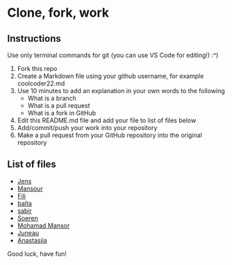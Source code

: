 # Clone, fork, work

## Instructions

Use only terminal commands for git (you can use VS Code for editing!) :^)

1. Fork this repo
2. Create a Markdown file using your github username, for example coolcoder22.md
3. Use 10 minutes to add an explanation in your own words to the following
    - What is a branch
    - What is a pull request
    - What is a fork in GitHub
4. Edit this README.md file and add your file to list of files below
5. Add/commit/push your work into your repository 
6. Make a pull request from your GitHub repository into the original repository

## List of files


- [Jens](./Enzomaldini-dci.md)
- [Mansour](./mansour.md)
- [Fili](./filistudent.md)
- [balta](./baltasargd.md)
- [sabir](./Sudoka11.md)
- [Soeren](./Soerenboettcher.md)
- [Mohamad Mansor](mohamad-mansor.md)
- [Juneau](./Juneau88.md)
- [Anastasiia](./iamstasiia.md)





Good luck, have fun!
